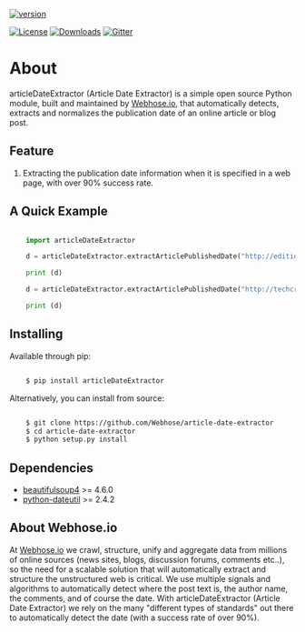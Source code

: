 [![version][pypi-version]][pypi-url]

[![License][pypi-license]][license-url]
[![Downloads][pypi-downloads]][pypi-url]
[![Gitter][gitter-image]][gitter-url]

About
=====

articleDateExtractor (Article Date Extractor) is a simple open source Python module, built and maintained by [Webhose.io](https://webhose.io), that automatically detects, extracts and normalizes the publication date of an online article or blog post.

## Feature


1.  Extracting the publication date information when it is specified in a web page, with over 90% success rate.


## A Quick Example


```python

    import articleDateExtractor

    d = articleDateExtractor.extractArticlePublishedDate("http://edition.cnn.com/2015/11/28/opinions/sutter-cop21-paris-preview-two-degrees/index.html")

    print (d)

    d = articleDateExtractor.extractArticlePublishedDate("http://techcrunch.com/2015/11/29/tyro-payments/")

    print (d)

```


## Installing

Available through pip:

```bash

    $ pip install articleDateExtractor
```
Alternatively, you can install from source:

```bash

    $ git clone https://github.com/Webhose/article-date-extractor
    $ cd article-date-extractor
    $ python setup.py install
```

## Dependencies

* [beautifulsoup4](http://www.crummy.com/software/BeautifulSoup/bs4/) >= 4.6.0
* [python-dateutil](https://github.com/dateutil/dateutil/) >= 2.4.2


## About Webhose.io


At [Webhose.io](https://webhose.io) we crawl, structure, unify and aggregate data from millions of online sources (news sites, blogs, discussion forums, comments etc..), so the need for a
scalable solution that will automatically extract and structure the unstructured web is critical. We use multiple signals and algorithms to automatically detect where the post text is, the author name, the comments,
and of course the date. With articleDateExtractor (Article Date Extractor) we rely on the many "different types of standards" out there to automatically detect the date (with a success rate of over 90%).




[license-url]: https://github.com/Webhose/article-date-extractor/blob/master/LICENSE

[gitter-url]: https://gitter.im/Webhose
[gitter-image]: https://img.shields.io/badge/Gitter-Join%20Chat-blue.svg?style=flat


[pypi-url]: https://pypi.python.org/pypi/articleDateExtractor
[pypi-license]: https://img.shields.io/pypi/l/articleDateExtractor.svg?style=flat
[pypi-version]: https://img.shields.io/pypi/v/articleDateExtractor.svg?style=flat
[pypi-downloads]: https://img.shields.io/pypi/dm/articleDateExtractor.svg?style=flat
